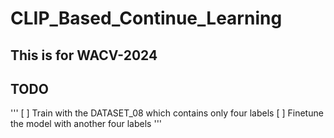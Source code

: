 # CLIP_Based_Continue_Learning

## This is for WACV-2024 
## TODO
'''
[ ] Train with the DATASET_08 which contains only four labels
[ ] Finetune the model with another four labels
'''